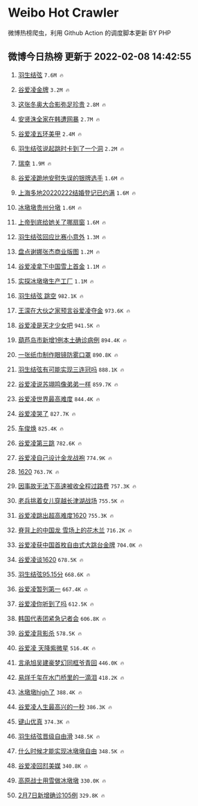 # Weibo Hot Crawler 



微博热榜爬虫，利用 Github Action 的调度脚本更新 BY PHP 


## 微博今日热榜 更新于 2022-02-08 14:42:55 
1. [羽生结弦](https://s.weibo.com/weibo?q=%E7%BE%BD%E7%94%9F%E7%BB%93%E5%BC%A6&Refer=top) `7.6M 🔥` 

1. [谷爱凌金牌](https://s.weibo.com/weibo?q=%23%E8%B0%B7%E7%88%B1%E5%87%8C%E9%87%91%E7%89%8C%23&Refer=top) `3.2M 🔥` 

1. [这张冬奥大合影弥足珍贵](https://s.weibo.com/weibo?q=%23%E8%BF%99%E5%BC%A0%E5%86%AC%E5%A5%A5%E5%A4%A7%E5%90%88%E5%BD%B1%E5%BC%A5%E8%B6%B3%E7%8F%8D%E8%B4%B5%23&Refer=top) `2.8M 🔥` 

1. [安贤洙全家在韩遭网暴](https://s.weibo.com/weibo?q=%23%E5%AE%89%E8%B4%A4%E6%B4%99%E5%85%A8%E5%AE%B6%E5%9C%A8%E9%9F%A9%E9%81%AD%E7%BD%91%E6%9A%B4%23&Refer=top) `2.7M 🔥` 

1. [谷爱凌五环美甲](https://s.weibo.com/weibo?q=%23%E8%B0%B7%E7%88%B1%E5%87%8C%E4%BA%94%E7%8E%AF%E7%BE%8E%E7%94%B2%23&Refer=top) `2.4M 🔥` 

1. [羽生结弦说起跳时卡到了一个洞](https://s.weibo.com/weibo?q=%23%E7%BE%BD%E7%94%9F%E7%BB%93%E5%BC%A6%E8%AF%B4%E8%B5%B7%E8%B7%B3%E6%97%B6%E5%8D%A1%E5%88%B0%E4%BA%86%E4%B8%80%E4%B8%AA%E6%B4%9E%23&Refer=top) `2.2M 🔥` 

1. [瑞幸](https://s.weibo.com/weibo?q=%E7%91%9E%E5%B9%B8&Refer=top) `1.9M 🔥` 

1. [谷爱凌跪地安慰失误的银牌选手](https://s.weibo.com/weibo?q=%23%E8%B0%B7%E7%88%B1%E5%87%8C%E8%B7%AA%E5%9C%B0%E5%AE%89%E6%85%B0%E5%A4%B1%E8%AF%AF%E7%9A%84%E9%93%B6%E7%89%8C%E9%80%89%E6%89%8B%23&Refer=top) `1.6M 🔥` 

1. [上海多地20220222结婚登记已约满](https://s.weibo.com/weibo?q=%23%E4%B8%8A%E6%B5%B7%E5%A4%9A%E5%9C%B020220222%E7%BB%93%E5%A9%9A%E7%99%BB%E8%AE%B0%E5%B7%B2%E7%BA%A6%E6%BB%A1%23&Refer=top) `1.6M 🔥` 

1. [冰墩墩贵州分墩](https://s.weibo.com/weibo?q=%23%E5%86%B0%E5%A2%A9%E5%A2%A9%E8%B4%B5%E5%B7%9E%E5%88%86%E5%A2%A9%23&Refer=top) `1.6M 🔥` 

1. [上帝到底给她关了哪扇窗](https://s.weibo.com/weibo?q=%E4%B8%8A%E5%B8%9D%E5%88%B0%E5%BA%95%E7%BB%99%E5%A5%B9%E5%85%B3%E4%BA%86%E5%93%AA%E6%89%87%E7%AA%97&Refer=top) `1.6M 🔥` 

1. [羽生结弦回应比赛小意外](https://s.weibo.com/weibo?q=%23%E7%BE%BD%E7%94%9F%E7%BB%93%E5%BC%A6%E5%9B%9E%E5%BA%94%E6%AF%94%E8%B5%9B%E5%B0%8F%E6%84%8F%E5%A4%96%23&Refer=top) `1.3M 🔥` 

1. [盘点谢娜张杰商业版图](https://s.weibo.com/weibo?q=%23%E7%9B%98%E7%82%B9%E8%B0%A2%E5%A8%9C%E5%BC%A0%E6%9D%B0%E5%95%86%E4%B8%9A%E7%89%88%E5%9B%BE%23&Refer=top) `1.2M 🔥` 

1. [谷爱凌拿下中国雪上首金](https://s.weibo.com/weibo?q=%23%E8%B0%B7%E7%88%B1%E5%87%8C%E6%8B%BF%E4%B8%8B%E4%B8%AD%E5%9B%BD%E9%9B%AA%E4%B8%8A%E9%A6%96%E9%87%91%23&Refer=top) `1.1M 🔥` 

1. [实探冰墩墩生产工厂](https://s.weibo.com/weibo?q=%23%E5%AE%9E%E6%8E%A2%E5%86%B0%E5%A2%A9%E5%A2%A9%E7%94%9F%E4%BA%A7%E5%B7%A5%E5%8E%82%23&Refer=top) `1.1M 🔥` 

1. [羽生结弦 跳空](https://s.weibo.com/weibo?q=%E7%BE%BD%E7%94%9F%E7%BB%93%E5%BC%A6%20%E8%B7%B3%E7%A9%BA&Refer=top) `982.1K 🔥` 

1. [王濛在大伙之家预言谷爱凌夺金](https://s.weibo.com/weibo?q=%23%E7%8E%8B%E6%BF%9B%E5%9C%A8%E5%A4%A7%E4%BC%99%E4%B9%8B%E5%AE%B6%E9%A2%84%E8%A8%80%E8%B0%B7%E7%88%B1%E5%87%8C%E5%A4%BA%E9%87%91%23&Refer=top) `973.6K 🔥` 

1. [谷爱凌是天才少女吧](https://s.weibo.com/weibo?q=%23%E8%B0%B7%E7%88%B1%E5%87%8C%E6%98%AF%E5%A4%A9%E6%89%8D%E5%B0%91%E5%A5%B3%E5%90%A7%23&Refer=top) `941.5K 🔥` 

1. [葫芦岛市新增1例本土确诊病例](https://s.weibo.com/weibo?q=%23%E8%91%AB%E8%8A%A6%E5%B2%9B%E5%B8%82%E6%96%B0%E5%A2%9E1%E4%BE%8B%E6%9C%AC%E5%9C%9F%E7%A1%AE%E8%AF%8A%E7%97%85%E4%BE%8B%23&Refer=top) `894.4K 🔥` 

1. [一张纸巾制作眼镜防雾口罩](https://s.weibo.com/weibo?q=%23%E4%B8%80%E5%BC%A0%E7%BA%B8%E5%B7%BE%E5%88%B6%E4%BD%9C%E7%9C%BC%E9%95%9C%E9%98%B2%E9%9B%BE%E5%8F%A3%E7%BD%A9%23&Refer=top) `890.8K 🔥` 

1. [羽生结弦有可能实现三连冠吗](https://s.weibo.com/weibo?q=%23%E7%BE%BD%E7%94%9F%E7%BB%93%E5%BC%A6%E6%9C%89%E5%8F%AF%E8%83%BD%E5%AE%9E%E7%8E%B0%E4%B8%89%E8%BF%9E%E5%86%A0%E5%90%97%23&Refer=top) `888.1K 🔥` 

1. [谷爱凌说苏翊鸣像弟弟一样](https://s.weibo.com/weibo?q=%23%E8%B0%B7%E7%88%B1%E5%87%8C%E8%AF%B4%E8%8B%8F%E7%BF%8A%E9%B8%A3%E5%83%8F%E5%BC%9F%E5%BC%9F%E4%B8%80%E6%A0%B7%23&Refer=top) `859.7K 🔥` 

1. [谷爱凌世界最高难度](https://s.weibo.com/weibo?q=%23%E8%B0%B7%E7%88%B1%E5%87%8C%E4%B8%96%E7%95%8C%E6%9C%80%E9%AB%98%E9%9A%BE%E5%BA%A6%23&Refer=top) `844.4K 🔥` 

1. [谷爱凌哭了](https://s.weibo.com/weibo?q=%23%E8%B0%B7%E7%88%B1%E5%87%8C%E5%93%AD%E4%BA%86%23&Refer=top) `827.7K 🔥` 

1. [车俊焕](https://s.weibo.com/weibo?q=%E8%BD%A6%E4%BF%8A%E7%84%95&Refer=top) `825.4K 🔥` 

1. [谷爱凌第三跳](https://s.weibo.com/weibo?q=%23%E8%B0%B7%E7%88%B1%E5%87%8C%E7%AC%AC%E4%B8%89%E8%B7%B3%23&Refer=top) `782.6K 🔥` 

1. [谷爱凌自己设计金龙战袍](https://s.weibo.com/weibo?q=%23%E8%B0%B7%E7%88%B1%E5%87%8C%E8%87%AA%E5%B7%B1%E8%AE%BE%E8%AE%A1%E9%87%91%E9%BE%99%E6%88%98%E8%A2%8D%23&Refer=top) `774.9K 🔥` 

1. [1620](https://s.weibo.com/weibo?q=1620&Refer=top) `763.7K 🔥` 

1. [因事故无法下高速被收全程过路费](https://s.weibo.com/weibo?q=%23%E5%9B%A0%E4%BA%8B%E6%95%85%E6%97%A0%E6%B3%95%E4%B8%8B%E9%AB%98%E9%80%9F%E8%A2%AB%E6%94%B6%E5%85%A8%E7%A8%8B%E8%BF%87%E8%B7%AF%E8%B4%B9%23&Refer=top) `757.3K 🔥` 

1. [老兵挑着女儿穿越长津湖战场](https://s.weibo.com/weibo?q=%23%E8%80%81%E5%85%B5%E6%8C%91%E7%9D%80%E5%A5%B3%E5%84%BF%E7%A9%BF%E8%B6%8A%E9%95%BF%E6%B4%A5%E6%B9%96%E6%88%98%E5%9C%BA%23&Refer=top) `755.5K 🔥` 

1. [谷爱凌跳出超高难度1620](https://s.weibo.com/weibo?q=%23%E8%B0%B7%E7%88%B1%E5%87%8C%E8%B7%B3%E5%87%BA%E8%B6%85%E9%AB%98%E9%9A%BE%E5%BA%A61620%23&Refer=top) `755.3K 🔥` 

1. [脊背上的中国龙 雪场上的花木兰](https://s.weibo.com/weibo?q=%E8%84%8A%E8%83%8C%E4%B8%8A%E7%9A%84%E4%B8%AD%E5%9B%BD%E9%BE%99%20%E9%9B%AA%E5%9C%BA%E4%B8%8A%E7%9A%84%E8%8A%B1%E6%9C%A8%E5%85%B0&Refer=top) `716.2K 🔥` 

1. [谷爱凌获中国首枚自由式大跳台金牌](https://s.weibo.com/weibo?q=%23%E8%B0%B7%E7%88%B1%E5%87%8C%E8%8E%B7%E4%B8%AD%E5%9B%BD%E9%A6%96%E6%9E%9A%E8%87%AA%E7%94%B1%E5%BC%8F%E5%A4%A7%E8%B7%B3%E5%8F%B0%E9%87%91%E7%89%8C%23&Refer=top) `704.0K 🔥` 

1. [谷爱凌谈1620](https://s.weibo.com/weibo?q=%23%E8%B0%B7%E7%88%B1%E5%87%8C%E8%B0%881620%23&Refer=top) `678.5K 🔥` 

1. [羽生结弦95.15分](https://s.weibo.com/weibo?q=%23%E7%BE%BD%E7%94%9F%E7%BB%93%E5%BC%A695.15%E5%88%86%23&Refer=top) `668.6K 🔥` 

1. [谷爱凌暂列第一](https://s.weibo.com/weibo?q=%E8%B0%B7%E7%88%B1%E5%87%8C%E6%9A%82%E5%88%97%E7%AC%AC%E4%B8%80&Refer=top) `667.4K 🔥` 

1. [谷爱凌你听到了吗](https://s.weibo.com/weibo?q=%23%E8%B0%B7%E7%88%B1%E5%87%8C%E4%BD%A0%E5%90%AC%E5%88%B0%E4%BA%86%E5%90%97%23&Refer=top) `612.5K 🔥` 

1. [韩国代表团紧急记者会](https://s.weibo.com/weibo?q=%23%E9%9F%A9%E5%9B%BD%E4%BB%A3%E8%A1%A8%E5%9B%A2%E7%B4%A7%E6%80%A5%E8%AE%B0%E8%80%85%E4%BC%9A%23&Refer=top) `606.8K 🔥` 

1. [谷爱凌背影杀](https://s.weibo.com/weibo?q=%23%E8%B0%B7%E7%88%B1%E5%87%8C%E8%83%8C%E5%BD%B1%E6%9D%80%23&Refer=top) `578.5K 🔥` 

1. [谷爱凌 天降紫微星](https://s.weibo.com/weibo?q=%E8%B0%B7%E7%88%B1%E5%87%8C%20%E5%A4%A9%E9%99%8D%E7%B4%AB%E5%BE%AE%E6%98%9F&Refer=top) `516.4K 🔥` 

1. [言承旭吴建豪梦幻同框爷青回](https://s.weibo.com/weibo?q=%23%E8%A8%80%E6%89%BF%E6%97%AD%E5%90%B4%E5%BB%BA%E8%B1%AA%E6%A2%A6%E5%B9%BB%E5%90%8C%E6%A1%86%E7%88%B7%E9%9D%92%E5%9B%9E%23&Refer=top) `446.0K 🔥` 

1. [易烊千玺在水门桥里的一滴泪](https://s.weibo.com/weibo?q=%23%E6%98%93%E7%83%8A%E5%8D%83%E7%8E%BA%E5%9C%A8%E6%B0%B4%E9%97%A8%E6%A1%A5%E9%87%8C%E7%9A%84%E4%B8%80%E6%BB%B4%E6%B3%AA%23&Refer=top) `418.2K 🔥` 

1. [冰墩墩high了](https://s.weibo.com/weibo?q=%23%E5%86%B0%E5%A2%A9%E5%A2%A9high%E4%BA%86%23&Refer=top) `388.4K 🔥` 

1. [谷爱凌人生最高兴的一秒](https://s.weibo.com/weibo?q=%23%E8%B0%B7%E7%88%B1%E5%87%8C%E4%BA%BA%E7%94%9F%E6%9C%80%E9%AB%98%E5%85%B4%E7%9A%84%E4%B8%80%E7%A7%92%23&Refer=top) `386.3K 🔥` 

1. [键山优真](https://s.weibo.com/weibo?q=%E9%94%AE%E5%B1%B1%E4%BC%98%E7%9C%9F&Refer=top) `374.3K 🔥` 

1. [羽生结弦晋级自由滑](https://s.weibo.com/weibo?q=%23%E7%BE%BD%E7%94%9F%E7%BB%93%E5%BC%A6%E6%99%8B%E7%BA%A7%E8%87%AA%E7%94%B1%E6%BB%91%23&Refer=top) `348.5K 🔥` 

1. [什么时候才能实现冰墩墩自由](https://s.weibo.com/weibo?q=%23%E4%BB%80%E4%B9%88%E6%97%B6%E5%80%99%E6%89%8D%E8%83%BD%E5%AE%9E%E7%8E%B0%E5%86%B0%E5%A2%A9%E5%A2%A9%E8%87%AA%E7%94%B1%23&Refer=top) `348.5K 🔥` 

1. [谷爱凌回怼美媒](https://s.weibo.com/weibo?q=%23%E8%B0%B7%E7%88%B1%E5%87%8C%E5%9B%9E%E6%80%BC%E7%BE%8E%E5%AA%92%23&Refer=top) `340.8K 🔥` 

1. [高原战士用雪做冰墩墩](https://s.weibo.com/weibo?q=%23%E9%AB%98%E5%8E%9F%E6%88%98%E5%A3%AB%E7%94%A8%E9%9B%AA%E5%81%9A%E5%86%B0%E5%A2%A9%E5%A2%A9%23&Refer=top) `330.0K 🔥` 

1. [2月7日新增确诊105例](https://s.weibo.com/weibo?q=%232%E6%9C%887%E6%97%A5%E6%96%B0%E5%A2%9E%E7%A1%AE%E8%AF%8A105%E4%BE%8B%23&Refer=top) `329.8K 🔥` 

